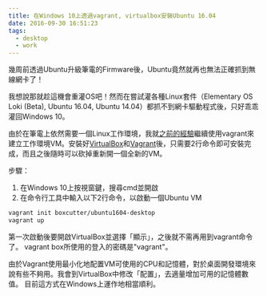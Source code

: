 ```yaml
---
title: 在Windows 10上透過vagrant, virtualbox安裝Ubuntu 16.04
date: 2016-09-30 16:51:23
tags:
  - desktop
  - work
---
```


幾周前透過Ubuntu升級筆電的Firmware後，Ubuntu竟然就再也無法正確抓到無線網卡了！

我想說那就趁這機會重灌OS吧！然而在嘗試灌各種Linux套件（Elementary OS Loki (Beta), Ubuntu 16.04, Ubuntu 14.04）都抓不到網卡驅動程式後，只好乖乖灌回Windows 10。

由於在筆電上依然需要一個Linux工作環境，我就[之前的經驗](http://blog.gasolin.idv.tw/2015/08/23/FoxBox-1-0-%E8%AE%93%E4%BD%A0%E5%9C%A8%E4%B8%80%E5%80%8B%E5%B0%8F%E6%99%82%E5%85%A7%E4%B8%8D%E7%97%9B%E5%AE%89%E8%A3%9D-Firefox-OS-%E9%96%8B%E7%99%BC%E7%92%B0%E5%A2%83%E7%9A%84%E8%A8%AD%E5%AE%9A%E5%B7%A5%E5%85%B7/)繼續使用vagrant來建立工作環境VM。安裝好[VirtualBox](https://www.virtualbox.org/)和[Vagrant](https://www.vagrantup.com/)後，只需要2行命令即可安裝完成，而且之後隨時可以砍掉重新開一個全新的VM。

步驟：

1. 在Windows 10上按視窗鍵，搜尋cmd並開啟
2. 在命令行工具中輸入以下2行命令，以啟動一個Ubuntu VM

```sh
vagrant init boxcutter/ubuntu1604-desktop
vagrant up
```

第一次啟動後要開啟VirtualBox並選擇「顯示」，之後就不需再用到vagrant命令了。
vagrant box所使用的登入的密碼是"vagrant"。

由於Vagrant使用最小化地配置VM可使用的CPU和記憶體，對於桌面開發環境來說有些不夠用。我會到VirtualBox中修改「配置」，去適量增加可用的記憶體數值。
目前這方式在Windows上運作地相當順利。
